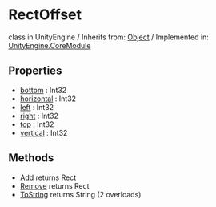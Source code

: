 # RectOffset
class in UnityEngine
 / Inherits from: <a href="https://docs.unity3d.com/6000.2/Documentation/ScriptReference/Object.html">Object</a> / Implemented in: <a href="https://docs.unity3d.com/6000.2/Documentation/ScriptReference/UnityEngine.CoreModule.html">UnityEngine.CoreModule</a>

## Properties
- <a href="https://docs.unity3d.com/6000.2/Documentation/ScriptReference/RectOffset-bottom.html">bottom</a> : Int32
- <a href="https://docs.unity3d.com/6000.2/Documentation/ScriptReference/RectOffset-horizontal.html">horizontal</a> : Int32
- <a href="https://docs.unity3d.com/6000.2/Documentation/ScriptReference/RectOffset-left.html">left</a> : Int32
- <a href="https://docs.unity3d.com/6000.2/Documentation/ScriptReference/RectOffset-right.html">right</a> : Int32
- <a href="https://docs.unity3d.com/6000.2/Documentation/ScriptReference/RectOffset-top.html">top</a> : Int32
- <a href="https://docs.unity3d.com/6000.2/Documentation/ScriptReference/RectOffset-vertical.html">vertical</a> : Int32

## Methods
- <a href="https://docs.unity3d.com/6000.2/Documentation/ScriptReference/RectOffset.Add.html">Add</a> returns Rect
- <a href="https://docs.unity3d.com/6000.2/Documentation/ScriptReference/RectOffset.Remove.html">Remove</a> returns Rect
- <a href="https://docs.unity3d.com/6000.2/Documentation/ScriptReference/RectOffset.ToString.html">ToString</a> returns String (2 overloads)
